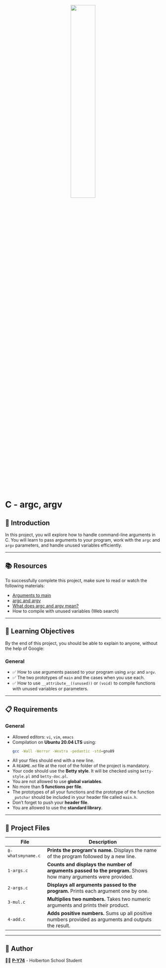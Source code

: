 <p align="center">
   <img src="https://github.com/user-attachments/assets/7d564981-cb81-43e7-819a-25ffcfc5bd72" width=40% height=40%/>
</p>

# C - argc, argv

## 📌 Introduction
In this project, you will explore how to handle command-line arguments in C. You will learn to pass arguments to your program, work with the `argc` and `argv` parameters, and handle unused variables efficiently.

---

## 📚 Resources
To successfully complete this project, make sure to read or watch the following materials:

- [Arguments to main](https://publications.gbdirect.co.uk//c_book/chapter10/arguments_to_main.html)
- [argc and argv](https://crasseux.com/books/ctutorial/argc-and-argv.html)
- [What does argc and argv mean?](https://www.youtube.com/watch?v=aP1ijjeZc24)
- How to compile with unused variables (Web search)

---

## 🎯 Learning Objectives
By the end of this project, you should be able to explain to anyone, without the help of Google:

### General
- ✅ How to use arguments passed to your program using `argc` and `argv`.
- ✅ The two prototypes of `main` and the cases when you use each.
- ✅ How to use `__attribute__((unused))` or `(void)` to compile functions with unused variables or parameters.

---

## 📋 Requirements

### General
- Allowed editors: `vi`, `vim`, `emacs`
- Compilation on **Ubuntu 20.04 LTS** using:
  ```sh
  gcc -Wall -Werror -Wextra -pedantic -std=gnu89
  ```
- All your files should end with a new line.
- A `README.md` file at the root of the folder of the project is mandatory.
- Your code should use the **Betty style**. It will be checked using `betty-style.pl` and `betty-doc.pl`.
- You are not allowed to use **global variables**.
- No more than **5 functions per file**.
- The prototypes of all your functions and the prototype of the function `_putchar` should be included in your header file called `main.h`.
- Don’t forget to push your **header file**.
- You are allowed to use the **standard library**.

---

## 📂 Project Files

| File               | Description                                                                                      |
|--------------------|--------------------------------------------------------------------------------------------------|
| `0-whatsmyname.c`  | **Prints the program's name.** Displays the name of the program followed by a new line.            |
| `1-args.c`         | **Counts and displays the number of arguments passed to the program.** Shows how many arguments were provided. |
| `2-args.c`         | **Displays all arguments passed to the program.** Prints each argument one by one.                 |
| `3-mul.c`          | **Multiplies two numbers.** Takes two numeric arguments and prints their product.                 |
| `4-add.c`          | **Adds positive numbers.** Sums up all positive numbers provided as arguments and outputs the result. |

---

## 👤 Author
👨‍💻 **[P-Y74](https://github.com/P-Y74)** - Holberton School Student
